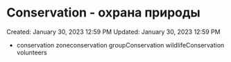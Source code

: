 # Conservation - охрана природы

Created: January 30, 2023 12:59 PM
Updated: January 30, 2023 12:59 PM

- conservation zoneconservation groupConservation wildlifeConservation volunteers